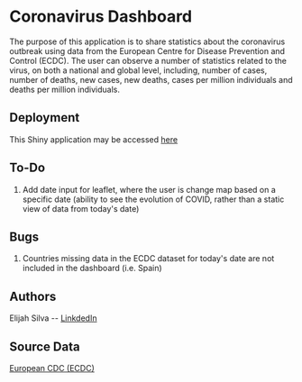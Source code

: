 # Coronavirus Dashboard

The purpose of this application is to share statistics about the coronavirus outbreak using data from the European Centre for Disease Prevention and Control (ECDC).
The user can observe a number of statistics related to the virus, on both a national and global level, including, number of cases, number of deaths, new cases, new deaths, cases per million individuals and deaths per million individuals.

## Deployment

This Shiny application may be accessed [here](https://elisilva.shinyapps.io/covid/)

## To-Do

1. Add date input for leaflet, where the user is change map based on a specific date (ability to see the evolution of COVID, rather than a static view of data from today's date)


## Bugs

1. Countries missing data in the ECDC dataset for today's date are not included in the dashboard (i.e. Spain)

## Authors

Elijah Silva -- [LinkdedIn](https://www.linkedin.com/in/elijahsilva/)

## Source Data

[European CDC (ECDC)](https://github.com/owid/covid-19-data/tree/master/public/data/)
